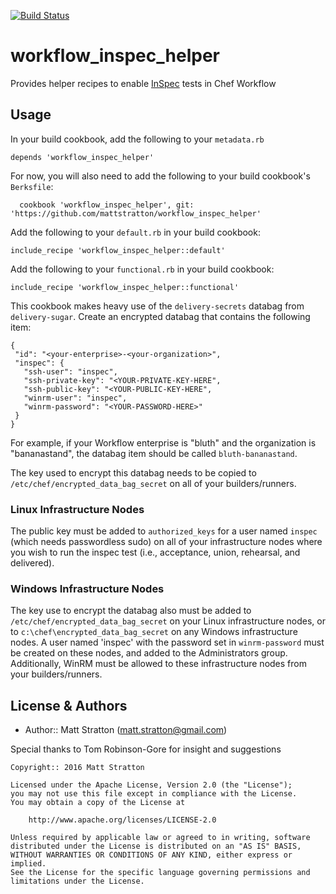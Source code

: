 [![Build Status](https://travis-ci.org/mattstratton/workflow_inspec_helper.svg?branch=master)](https://travis-ci.org/mattstratton/workflow_inspec_helper)

# workflow_inspec_helper

Provides helper recipes to enable [InSpec](https://www.inspec.io) tests in Chef Workflow

## Usage

In your build cookbook, add the following to your `metadata.rb`

`depends 'workflow_inspec_helper'`

For now, you will also need to add the following to your build cookbook's `Berksfile`:

`  cookbook 'workflow_inspec_helper', git: 'https://github.com/mattstratton/workflow_inspec_helper'`

Add the following to your `default.rb` in your build cookbook:

`include_recipe 'workflow_inspec_helper::default'`

Add the following to your `functional.rb` in your build cookbook:

`include_recipe 'workflow_inspec_helper::functional'`

This cookbook makes heavy use of the `delivery-secrets` databag from `delivery-sugar`. Create an encrypted databag that contains the following item:

```
{
 "id": "<your-enterprise>-<your-organization>",
 "inspec": {
   "ssh-user": "inspec",
   "ssh-private-key": "<YOUR-PRIVATE-KEY-HERE",
   "ssh-public-key": "<YOUR-PUBLIC-KEY-HERE",
   "winrm-user": "inspec",
   "winrm-password": "<YOUR-PASSWORD-HERE>"
 }
}
```

For example, if your Workflow enterprise is "bluth" and the organization is "bananastand", the databag item should be called `bluth-bananastand`.

The key used to encrypt this databag needs to be copied to `/etc/chef/encrypted_data_bag_secret` on all of your builders/runners.

### Linux Infrastructure Nodes
The public key must be added to `authorized_keys` for a user named `inspec` (which needs passwordless sudo) on all of your infrastructure nodes where you wish to run the inspec test (i.e., acceptance, union, rehearsal, and delivered).

### Windows Infrastructure Nodes
The key use to encrypt the databag also must be added to `/etc/chef/encrypted_data_bag_secret` on your Linux infrastructure nodes, or to `c:\chef\encrypted_data_bag_secret` on any Windows infrastructure nodes. A user named 'inspec' with the password set in `winrm-password` must be created on these nodes, and added to the Administrators group. Additionally, WinRM must be allowed to these infrastructure nodes from your builders/runners.



## License & Authors
- Author:: Matt Stratton (<matt.stratton@gmail.com>)

Special thanks to Tom Robinson-Gore for insight and suggestions

```text
Copyright:: 2016 Matt Stratton

Licensed under the Apache License, Version 2.0 (the "License");
you may not use this file except in compliance with the License.
You may obtain a copy of the License at

    http://www.apache.org/licenses/LICENSE-2.0

Unless required by applicable law or agreed to in writing, software
distributed under the License is distributed on an "AS IS" BASIS,
WITHOUT WARRANTIES OR CONDITIONS OF ANY KIND, either express or implied.
See the License for the specific language governing permissions and
limitations under the License.
```
